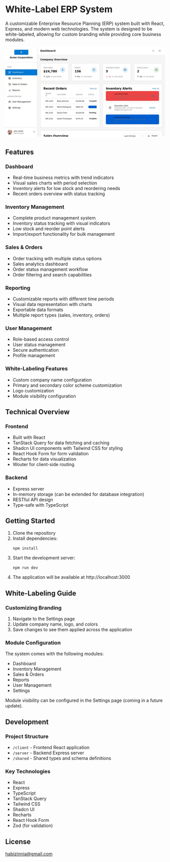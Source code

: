 # White-Label ERP System

A customizable Enterprise Resource Planning (ERP) system built with React, Express, and modern web technologies. The system is designed to be white-labeled, allowing for custom branding while providing core business modules.

![White-Label ERP System](1.png)


## Features

### Dashboard
- Real-time business metrics with trend indicators
- Visual sales charts with period selection
- Inventory alerts for low stock and reordering needs
- Recent orders overview with status tracking

### Inventory Management
- Complete product management system
- Inventory status tracking with visual indicators
- Low stock and reorder point alerts
- Import/export functionality for bulk management

### Sales & Orders
- Order tracking with multiple status options
- Sales analytics dashboard
- Order status management workflow
- Order filtering and search capabilities

### Reporting
- Customizable reports with different time periods
- Visual data representation with charts
- Exportable data formats
- Multiple report types (sales, inventory, orders)

### User Management
- Role-based access control
- User status management
- Secure authentication
- Profile management

### White-Labeling Features
- Custom company name configuration
- Primary and secondary color scheme customization
- Logo customization
- Module visibility configuration

## Technical Overview

### Frontend
- Built with React
- TanStack Query for data fetching and caching
- Shadcn UI components with Tailwind CSS for styling
- React Hook Form for form validation
- Recharts for data visualization
- Wouter for client-side routing

### Backend
- Express server
- In-memory storage (can be extended for database integration)
- RESTful API design
- Type-safe with TypeScript

## Getting Started

1. Clone the repository
2. Install dependencies:
   ```
   npm install
   ```
3. Start the development server:
   ```
   npm run dev
   ```
4. The application will be available at http://localhost:3000

## White-Labeling Guide

### Customizing Branding
1. Navigate to the Settings page
2. Update company name, logo, and colors
3. Save changes to see them applied across the application

### Module Configuration
The system comes with the following modules:
- Dashboard
- Inventory Management
- Sales & Orders
- Reports
- User Management
- Settings

Module visibility can be configured in the Settings page (coming in a future update).

## Development

### Project Structure
- `/client` - Frontend React application
- `/server` - Backend Express server
- `/shared` - Shared types and schema definitions

### Key Technologies
- React
- Express
- TypeScript
- TanStack Query
- Tailwind CSS
- Shadcn UI
- Recharts
- React Hook Form
- Zod (for validation)

## License

habizinnia@gmail.com